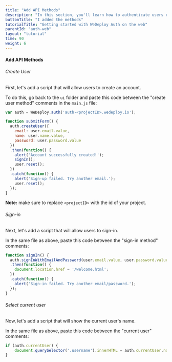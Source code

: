 ```yaml
---
title: "Add API Methods"
description: "In this section, you'll learn how to authenticate users on the web using the WeDeploy API Client."
buttonTitle: "I added the methods"
tutorialTitle: "Getting started with WeDeploy Auth on the web"
parentId: "auth-web"
layout: "tutorial"
time: 90
weight: 6
---
```


#### Add API Methods

###### Create User

First, let's add a script that will allow users to create an account.

To do this, go back to the `ui` folder and paste this code between the "create user method" comments in the `main.js` file:

```javascript
var auth = WeDeploy.auth('auth-<projectID>.wedeploy.io');

function submitForm() {
  auth.createUser({
    email: user.email.value,
    name: user.name.value,
    password: user.password.value
  })
  .then(function() {
    alert('Account successfully created!');
    signIn();
    user.reset();
  })
  .catch(function() {
    alert('Sign-up failed. Try another email.');
    user.reset();
  });
}
```

**Note:** make sure to replace `<projectID>` with the id of your project.

###### Sign-in

Next, let's add a script that will allow users to sign-in.

In the same file as above, paste this code between the "sign-in method" comments:

```javascript
function signIn() {
  auth.signInWithEmailAndPassword(user.email.value, user.password.value)
  .then(function() {
    document.location.href = '/welcome.html';
  })
  .catch(function() {
    alert('Sign-in failed. Try another email/password.');
  });
}
```

###### Select current user

Now, let's add a script that will show the current user's name.

In the same file as above, paste this code between the "current user" comments:

```javascript
if (auth.currentUser) {
    document.querySelector('.username').innerHTML = auth.currentUser.name;
}
```
